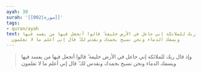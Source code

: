 ```yaml
---
ayah: 30
surah: '[[002|سورة]]'
tags:
- quran/ayah
text: وإذ قال ربك للملائكة إني جاعل في الأرض خليفة ۖ قالوا أتجعل فيها من يفسد فيها
  ويسفك الدماء ونحن نسبح بحمدك ونقدس لك ۖ قال إني أعلم ما لا تعلمون
---
```

> وإذ قال ربك للملائكة إني جاعل في الأرض خليفة ۖ قالوا أتجعل فيها من يفسد فيها ويسفك الدماء ونحن نسبح بحمدك ونقدس لك ۖ قال إني أعلم ما لا تعلمون
